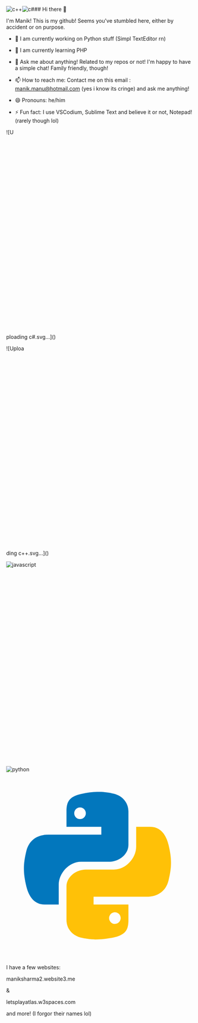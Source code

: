 ![c++](https://github.com/user-attachments/assets/f92f9856-e753-4a93-a08f-80b307016207)![c#](https://github.com/user-attachments/assets/7b6cfa7c-ccd2-4848-a3dd-55bc8e1ed0f6)## Hi there 👋

I'm Manik! This is my github! Seems you've stumbled here, either by accident or on purpose.

- 🔭 I am currently working on Python stuff (Simpl TextEditor rn)

- 🌱 I am currently learning PHP

- 💬 Ask me about anything! Related to my repos or not! I'm happy to have a simple chat! Family friendly, though!

- 📫 How to reach me: Contact me on this email : manik.manu@hotmail.com (yes i know its cringe) and ask me anything!

- 😄 Pronouns: he/him

- ⚡ Fun fact: I use VSCodium, Sublime Text and believe it or not, Notepad! (rarely though lol)



![U<?xml version="1.0" encoding="utf-8"?>
<!-- Generator: Adobe Illustrator 19.0.0, SVG Export Plug-In . SVG Version: 6.00 Build 0)  -->
<svg version="1.1" id="Layer_1" xmlns="http://www.w3.org/2000/svg" xmlns:xlink="http://www.w3.org/1999/xlink" x="0px" y="0px"
	 viewBox="0 0 500 500" style="enable-background:new 0 0 500 500;" xml:space="preserve">
<style type="text/css">
	.st0{fill:#9A4993;}
	.st1{fill:#6A1577;}
	.st2{fill:#813084;}
	.st3{fill:#FFFFFF;}
</style>
<path id="XMLID_3_" class="st0" d="M412.4,174.8c0-6.1-1.3-11.6-4-16.2c-2.6-4.6-6.5-8.4-11.7-11.4c-43.2-24.9-86.5-49.8-129.7-74.7
	c-11.7-6.7-22.9-6.5-34.5,0.3c-17.2,10.1-103.4,59.5-129,74.4c-10.6,6.1-15.7,15.5-15.7,27.7c0,50.1,0,100.3,0,150.4
	c0,6,1.3,11.3,3.8,15.9c2.6,4.7,6.6,8.7,11.9,11.8c25.7,14.9,111.8,64.2,129,74.4c11.6,6.8,22.9,7.1,34.5,0.3
	c43.2-25,86.5-49.8,129.7-74.7c5.4-3.1,9.3-7,11.9-11.8c2.5-4.6,3.8-9.9,3.8-15.9C412.4,325.2,412.4,224.9,412.4,174.8"/>
<path id="XMLID_4_" class="st1" d="M250.5,249.5L91.4,341.1c2.6,4.7,6.6,8.7,11.9,11.8c25.7,14.9,111.8,64.2,129,74.4
	c11.6,6.8,22.9,7.1,34.5,0.3c43.2-25,86.5-49.8,129.7-74.7c5.4-3.1,9.3-7,11.9-11.8L250.5,249.5"/>
<path id="XMLID_5_" class="st1" d="M203.4,276.6c9.3,16.2,26.7,27.1,46.6,27.1c20.1,0,37.6-11,46.8-27.4l-46.3-26.8L203.4,276.6"/>
<path id="XMLID_6_" class="st2" d="M412.4,174.8c0-6.1-1.3-11.6-4-16.2l-157.9,90.9l158.1,91.6c2.5-4.6,3.8-9.9,3.8-15.9
	C412.4,325.2,412.4,224.9,412.4,174.8"/>
<path id="XMLID_9_" class="st3" d="M296.8,276.3c-9.2,16.3-26.7,27.4-46.8,27.4c-20,0-37.4-10.9-46.6-27.1
	c-4.5-7.9-7.1-16.9-7.1-26.6c0-29.7,24-53.7,53.7-53.7c19.8,0,37.1,10.8,46.4,26.8l46.9-27c-18.7-32.2-53.5-53.9-93.4-53.9
	c-59.6,0-107.8,48.3-107.8,107.8c0,19.5,5.2,37.9,14.3,53.7C175,336,210,357.8,250,357.8c40.1,0,75.1-21.9,93.7-54.4L296.8,276.3"/>
<g id="XMLID_32_">
	<rect id="XMLID_2_" x="345.4" y="224.5" class="st3" width="10.7" height="51.7"/>
	<rect id="XMLID_30_" x="369.1" y="224.5" class="st3" width="10.7" height="51.7"/>
	<rect id="XMLID_31_" x="336.8" y="233.2" class="st3" width="51.7" height="10.7"/>
	<rect id="XMLID_23_" x="336.8" y="256.8" class="st3" width="51.7" height="10.7"/>
</g>
</svg>
ploading c#.svg…]()


![Uploa<?xml version="1.0" encoding="utf-8"?>
<!-- Generator: Adobe Illustrator 19.0.0, SVG Export Plug-In . SVG Version: 6.00 Build 0)  -->
<svg version="1.1" id="Layer_1" xmlns="http://www.w3.org/2000/svg" xmlns:xlink="http://www.w3.org/1999/xlink" x="0px" y="0px"
	 viewBox="0 0 500 500" style="enable-background:new 0 0 500 500;" xml:space="preserve">
<style type="text/css">
	.st0{fill:#5C8DBC;}
	.st1{fill:#1A4674;}
	.st2{fill:#1B598E;}
	.st3{fill:#FFFFFF;}
</style>
<g id="XMLID_1_">
	<path id="XMLID_3_" class="st0" d="M412.4,174.8c0-6.1-1.3-11.6-4-16.2c-2.6-4.6-6.5-8.4-11.7-11.4
		c-43.2-24.9-86.5-49.8-129.7-74.7c-11.7-6.7-22.9-6.5-34.5,0.3c-17.2,10.1-103.4,59.5-129,74.4c-10.6,6.1-15.7,15.5-15.7,27.7
		c0,50.1,0,100.3,0,150.4c0,6,1.3,11.3,3.8,15.9c2.6,4.7,6.6,8.7,11.9,11.8c25.7,14.9,111.8,64.2,129,74.4
		c11.6,6.8,22.9,7.1,34.5,0.3c43.2-25,86.5-49.8,129.7-74.7c5.4-3.1,9.3-7,11.9-11.8c2.5-4.6,3.8-9.9,3.8-15.9
		C412.4,325.2,412.4,224.9,412.4,174.8"/>
	<path id="XMLID_4_" class="st1" d="M250.5,249.5L91.4,341.1c2.6,4.7,6.6,8.7,11.9,11.8c25.7,14.9,111.8,64.2,129,74.4
		c11.6,6.8,22.9,7.1,34.5,0.3c43.2-25,86.5-49.8,129.7-74.7c5.4-3.1,9.3-7,11.9-11.8L250.5,249.5"/>
	<path id="XMLID_5_" class="st1" d="M203.4,276.6c9.3,16.2,26.7,27.1,46.6,27.1c20.1,0,37.6-11,46.8-27.4l-46.3-26.8L203.4,276.6"/>
	<path id="XMLID_6_" class="st2" d="M412.4,174.8c0-6.1-1.3-11.6-4-16.2l-157.9,90.9l158.1,91.6c2.5-4.6,3.8-9.9,3.8-15.9
		C412.4,325.2,412.4,224.9,412.4,174.8"/>
	<polyline id="XMLID_7_" class="st3" points="403.7,256.1 391.3,256.1 391.3,268.4 379,268.4 379,256.1 366.6,256.1 366.6,243.7 
		379,243.7 379,231.4 391.3,231.4 391.3,243.7 403.7,243.7 403.7,256.1 	"/>
	<polyline id="XMLID_8_" class="st3" points="358.6,256.1 346.2,256.1 346.2,268.4 333.9,268.4 333.9,256.1 321.5,256.1 
		321.5,243.7 333.9,243.7 333.9,231.4 346.2,231.4 346.2,243.7 358.6,243.7 358.6,256.1 	"/>
	<path id="XMLID_9_" class="st3" d="M296.8,276.3c-9.2,16.3-26.7,27.4-46.8,27.4c-20,0-37.4-10.9-46.6-27.1
		c-4.5-7.9-7.1-16.9-7.1-26.6c0-29.7,24-53.7,53.7-53.7c19.8,0,37.1,10.8,46.4,26.8l46.9-27c-18.7-32.2-53.5-53.9-93.4-53.9
		c-59.6,0-107.8,48.3-107.8,107.8c0,19.5,5.2,37.9,14.3,53.7C175,336,210,357.8,250,357.8c40.1,0,75.1-21.9,93.7-54.4L296.8,276.3"
		/>
</g>
</svg>
ding c++.svg…]()


![javascript](https://github.com/user-attachments/assets/455c80df-5dce-4fdc-9a1e-17b3be84e374)<?xml version="1.0" encoding="utf-8"?>
<!-- Generator: Adobe Illustrator 19.0.0, SVG Export Plug-In . SVG Version: 6.00 Build 0)  -->
<svg version="1.1" id="Layer_1" xmlns="http://www.w3.org/2000/svg" xmlns:xlink="http://www.w3.org/1999/xlink" x="0px" y="0px"
	 viewBox="0 0 500 500" style="enable-background:new 0 0 500 500;" xml:space="preserve">
<style type="text/css">
	.st0{fill:#F7DF1E;}
</style>
<g id="XMLID_1_">
	<rect id="XMLID_2_" x="67.5" y="67.5" class="st0" width="365" height="365"/>
	<path id="XMLID_3_" d="M163.5,372.5l27.9-16.9c5.4,9.6,10.3,17.6,22,17.6c11.3,0,18.4-4.4,18.4-21.6V235.1h34.3v117.1
		c0,35.5-20.8,51.7-51.2,51.7C187.5,403.9,171.6,389.7,163.5,372.5"/>
	<path id="XMLID_4_" d="M284.8,368.8l27.9-16.2c7.4,12,16.9,20.8,33.8,20.8c14.2,0,23.3-7.1,23.3-16.9c0-11.8-9.3-15.9-25-22.8
		l-8.6-3.7c-24.7-10.5-41.2-23.8-41.2-51.7c0-25.7,19.6-45.3,50.2-45.3c21.8,0,37.5,7.6,48.8,27.4l-26.7,17.1
		c-5.9-10.5-12.2-14.7-22-14.7c-10,0-16.4,6.4-16.4,14.7c0,10.3,6.4,14.5,21.1,20.8l8.6,3.7c29.2,12.5,45.6,25.2,45.6,53.9
		c0,30.9-24.3,47.8-56.8,47.8C315.4,403.9,294.8,388.7,284.8,368.8"/>
</g>
</svg>


![python](https://github.com/user-attachments/assets/485baeb3-6f51-4e36-ae6f-255bda8df451)<svg xmlns="http://www.w3.org/2000/svg" viewBox="0 0 48 48" width="500px" height="500px"><path fill="#0277BD" d="M24.047,5c-1.555,0.005-2.633,0.142-3.936,0.367c-3.848,0.67-4.549,2.077-4.549,4.67V14h9v2H15.22h-4.35c-2.636,0-4.943,1.242-5.674,4.219c-0.826,3.417-0.863,5.557,0,9.125C5.851,32.005,7.294,34,9.931,34h3.632v-5.104c0-2.966,2.686-5.896,5.764-5.896h7.236c2.523,0,5-1.862,5-4.377v-8.586c0-2.439-1.759-4.263-4.218-4.672C27.406,5.359,25.589,4.994,24.047,5z M19.063,9c0.821,0,1.5,0.677,1.5,1.502c0,0.833-0.679,1.498-1.5,1.498c-0.837,0-1.5-0.664-1.5-1.498C17.563,9.68,18.226,9,19.063,9z"/><path fill="#FFC107" d="M23.078,43c1.555-0.005,2.633-0.142,3.936-0.367c3.848-0.67,4.549-2.077,4.549-4.67V34h-9v-2h9.343h4.35c2.636,0,4.943-1.242,5.674-4.219c0.826-3.417,0.863-5.557,0-9.125C41.274,15.995,39.831,14,37.194,14h-3.632v5.104c0,2.966-2.686,5.896-5.764,5.896h-7.236c-2.523,0-5,1.862-5,4.377v8.586c0,2.439,1.759,4.263,4.218,4.672C19.719,42.641,21.536,43.006,23.078,43z M28.063,39c-0.821,0-1.5-0.677-1.5-1.502c0-0.833,0.679-1.498,1.5-1.498c0.837,0,1.5,0.664,1.5,1.498C29.563,38.32,28.899,39,28.063,39z"/></svg>

I have a few websites:

maniksharma2.website3.me 

&

letsplayatlas.w3spaces.com

and more! (I forgor their names lol)
